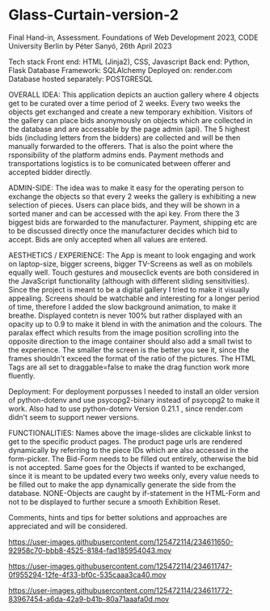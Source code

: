 # Glass-Curtain-version-2
Final Hand-in, Assessment.
Foundations of Web Development 2023, CODE University Berlin
by Péter Sanyó, 26th April 2023

Tech stack
Front end: HTML (Jinja2), CSS, Javascript 
Back end: Python, Flask
Database Framework: SQLAlchemy
Deployed on: render.com
Database hosted separately: POSTGRESQL

OVERALL IDEA:
This application depicts an auction gallery where 4 objects get to be curated over a time period of 2 weeks.
Every two weeks the objects get exchanged and create a new temporary exhibition.
Visitors of the gallery can place bids anonymously on objects which are collected in the database and are accessable by the page admin (api).
The 5 highest bids (including letters from the bidders) are collected and will be then manually forwarded to the offerers.
That is also the point where the rsponsibility of the platform admins ends.
Payment methods and transportations logistics is to be comunicated between offerer and accepted bidder directly.

ADMIN-SIDE:
The idea was to make it easy for the operating person to exchange the objects so that every 2 weeks the gallery is exhibiting a new selection of pieces. 
Users can place bids, and they will be shown in a sorted maner and can be accessed with the api key. 
From there the 3 biggest bids are forwarded to the manufacturer. 
Payment, shipping etc are to be discussed directly once the manufacturer decides which bid to accept. 
Bids are only accepted when all values are entered. 

AESTHETICS / EXPERIENCE:
The App is meant to look engaging and work on laptop-size, bigger screens, bigger TV-Screens as well as on mobilels equally well. 
Touch gestures and mouseclick events are both considered in the JavaScript functionality (although with different sliding sensitivities).  
Since the project is meant to be a digital gallery I tried to make it visually appealing. 
Screens should be watchable and interesting for a longer period of time, therefore I added the slow background animation, to make it breathe. 
Displayed contetn is never 100% but rather displayed with an opacity up to 0.9 to make it blend in with the animation and the colours.
The paralax effect which results from the image position scrolling into the opposite direction to the image container should also add a small twist to the experience. The smaller the screen is the better you see it, since the frames shouldn't exceed the format of the ratio of the pictures.
The HTML Tags are all set to draggable=false to make the drag function work more fluently.

Deployment:
For deployment porpusses I needed to install an older version of python-dotenv and use psycopg2-binary instead of psycopg2 to make it work. 
Also had to use python-dotenv Version 0.21.1 , since render.com didn't seem to support newer versions. 


FUNCTIONALITIES:
Names above the image-slides are clickable linkst to get to the specific product pages. 
The product page urls are rendered dynamically by referring to the piece IDs which are also accessed in the form-picker. 
The Bid-Form needs to be filled out entirely, otherwise the bid is not accepted. 
Same goes for the Objects if wanted to be exchanged, since it is meant to be updated every two weeks only, every value needs to be filled out to make the app dynamically generate the side from the database. NONE-Objects are caught by if-statement in the HTML-Form and not to be displayed to further secure a smooth Exhibition Reset. 

Comments, hints and tips for better solutions and approaches are appreciated and will be considered.


https://user-images.githubusercontent.com/125472114/234611650-92958c70-bbb8-4525-8184-fad185954043.mov



https://user-images.githubusercontent.com/125472114/234611747-0f955294-12fe-4f33-bf0c-535caaa3ca40.mov



https://user-images.githubusercontent.com/125472114/234611772-83967454-a6da-42a9-b41b-80a71aaafa0d.mov

